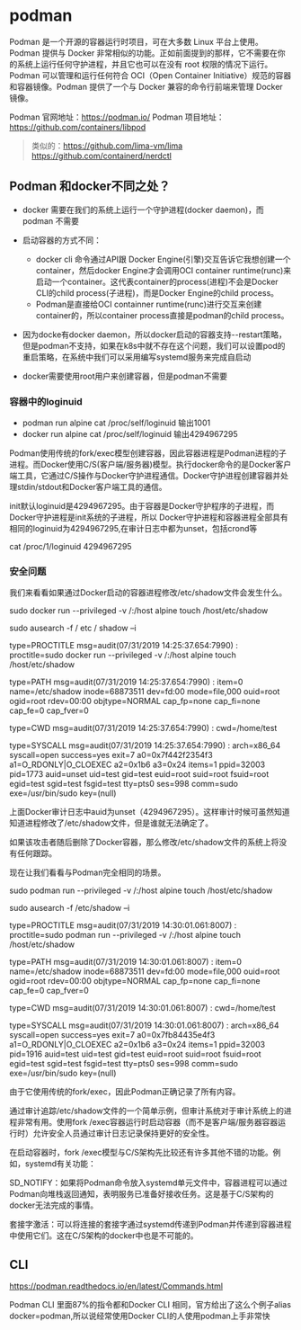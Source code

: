 # podman
Podman 是一个开源的容器运行时项目，可在大多数 Linux 平台上使用。Podman 提供与 Docker 非常相似的功能。正如前面提到的那样，它不需要在你的系统上运行任何守护进程，并且它也可以在没有 root 权限的情况下运行。
Podman 可以管理和运行任何符合 OCI（Open Container Initiative）规范的容器和容器镜像。Podman 提供了一个与 Docker 兼容的命令行前端来管理 Docker 镜像。

Podman 官网地址：https://podman.io/
Podman 项目地址：https://github.com/containers/libpod

> 类似的：https://github.com/lima-vm/lima
> https://github.com/containerd/nerdctl

## Podman 和docker不同之处？

- docker 需要在我们的系统上运行一个守护进程(docker daemon)，而podman 不需要
- 启动容器的方式不同：
    - docker cli 命令通过API跟 Docker Engine(引擎)交互告诉它我想创建一个container，然后docker Engine才会调用OCI container runtime(runc)来启动一个container。这代表container的process(进程)不会是Docker CLI的child process(子进程)，而是Docker Engine的child process。
    - Podman是直接给OCI containner runtime(runc)进行交互来创建container的，所以container process直接是podman的child process。

- 因为docke有docker daemon，所以docker启动的容器支持--restart策略，但是podman不支持，如果在k8s中就不存在这个问题，我们可以设置pod的重启策略，在系统中我们可以采用编写systemd服务来完成自启动
- docker需要使用root用户来创建容器，但是podman不需要

### 容器中的loginuid
- podman run alpine cat /proc/self/loginuid
    输出1001
- docker run alpine cat /proc/self/loginuid
  输出4294967295

Podman使用传统的fork/exec模型创建容器，因此容器进程是Podman进程的子进程。而Docker使用C/S(客户端/服务器)模型。执行docker命令的是Docker客户端工具，它通过C/S操作与Docker守护进程通信。Docker守护进程创建容器并处理stdin/stdout和Docker客户端工具的通信。

init默认loginuid是4294967295。由于容器是Docker守护程序的子进程，而Docker守护进程是init系统的子进程，所以 Docker守护进程和容器进程全部具有相同的loginuid为4294967295,在审计日志中都为unset，包括crond等

cat /proc/1/loginuid
4294967295

### 安全问题
我们来看看如果通过Docker启动的容器进程修改/etc/shadow文件会发生什么。

sudo docker run --privileged -v /:/host alpine touch /host/etc/shadow

sudo ausearch -f / etc / shadow –i

type=PROCTITLE msg=audit(07/31/2019 14:25:37.654:7990) : proctitle=sudo docker run --privileged -v /:/host alpine touch /host/etc/shadow

type=PATH msg=audit(07/31/2019 14:25:37.654:7990) : item=0 name=/etc/shadow inode=68873511 dev=fd:00 mode=file,000 ouid=root ogid=root rdev=00:00 objtype=NORMAL cap_fp=none cap_fi=none cap_fe=0 cap_fver=0

type=CWD msg=audit(07/31/2019 14:25:37.654:7990) : cwd=/home/test

type=SYSCALL msg=audit(07/31/2019 14:25:37.654:7990) : arch=x86_64 syscall=open success=yes exit=7 a0=0x7f442f2354f3 a1=O_RDONLY|O_CLOEXEC a2=0x1b6 a3=0x24 items=1 ppid=32003 pid=1773 auid=unset uid=test gid=test euid=root suid=root fsuid=root egid=test sgid=test fsgid=test tty=pts0 ses=998 comm=sudo exe=/usr/bin/sudo key=(null)

上面Docker审计日志中auid为unset（4294967295）。这样审计时候可虽然知道知道进程修改了/etc/shadow文件，但是谁就无法确定了。

如果该攻击者随后删除了Docker容器，那么修改/etc/shadow文件的系统上将没有任何跟踪。

现在让我们看看与Podman完全相同的场景。

sudo podman run --privileged -v /:/host alpine touch /host/etc/shadow

sudo ausearch -f /etc/shadow –i

type=PROCTITLE msg=audit(07/31/2019 14:30:01.061:8007) : proctitle=sudo podman run --privileged -v /:/host alpine touch /host/etc/shadow

type=PATH msg=audit(07/31/2019 14:30:01.061:8007) : item=0 name=/etc/shadow inode=68873511 dev=fd:00 mode=file,000 ouid=root ogid=root rdev=00:00 objtype=NORMAL cap_fp=none cap_fi=none cap_fe=0 cap_fver=0

type=CWD msg=audit(07/31/2019 14:30:01.061:8007) : cwd=/home/test

type=SYSCALL msg=audit(07/31/2019 14:30:01.061:8007) : arch=x86_64 syscall=open success=yes exit=7 a0=0x7fb84435e4f3 a1=O_RDONLY|O_CLOEXEC a2=0x1b6 a3=0x24 items=1 ppid=32003 pid=1916 auid=test uid=test gid=test euid=root suid=root fsuid=root egid=test sgid=test fsgid=test tty=pts0 ses=998 comm=sudo exe=/usr/bin/sudo key=(null)

由于它使用传统的fork/exec，因此Podman正确记录了所有内容。

通过审计追踪/etc/shadow文件的一个简单示例，但审计系统对于审计系统上的进程非常有用。使用fork /exec容器运行时启动容器（而不是客户端/服务器容器运行时）允许安全人员通过审计日志记录保持更好的安全性。

在启动容器时，fork /exec模型与C/S架构先比较还有许多其他不错的功能。例如，systemd有关功能：

SD_NOTIFY：如果将Podman命令放入systemd单元文件中，容器进程可以通过Podman向堆栈返回通知，表明服务已准备好接收任务。这是基于C/S架构的docker无法完成的事情。

套接字激活：可以将连接的套接字通过systemd传递到Podman并传递到容器进程中使用它们。这在C/S架构的docker中也是不可能的。

## CLI
https://podman.readthedocs.io/en/latest/Commands.html

Podman CLI 里面87%的指令都和Docker CLI 相同，官方给出了这么个例子alias docker=podman,所以说经常使用Docker CLI的人使用podman上手非常快

